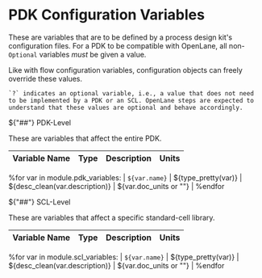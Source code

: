# PDK Configuration Variables
These are variables that are to be defined by a process design kit's configuration files. For a PDK to be compatible with OpenLane, all non-`Optional` variables *must* be given a value.

Like with flow configuration variables, configuration objects can freely override these values.

```{note}
`?` indicates an optional variable, i.e., a value that does not need to be implemented by a PDK or an SCL. OpenLane steps are expected to understand that these values are optional and behave accordingly.
```

${"##"} PDK-Level

These are variables that affect the entire PDK.

| Variable Name | Type | Description | Units |
| - | - | - | - |
%for var in module.pdk_variables:
| `${var.name}` | ${type_pretty(var)} | ${desc_clean(var.description)} | ${var.doc_units or ""} |
%endfor

${"##"} SCL-Level

These are variables that affect a specific standard-cell library.

| Variable Name | Type | Description | Units |
| - | - | - | - |
%for var in module.scl_variables:
| `${var.name}` | ${type_pretty(var)} | ${desc_clean(var.description)} | ${var.doc_units or ""} |
%endfor